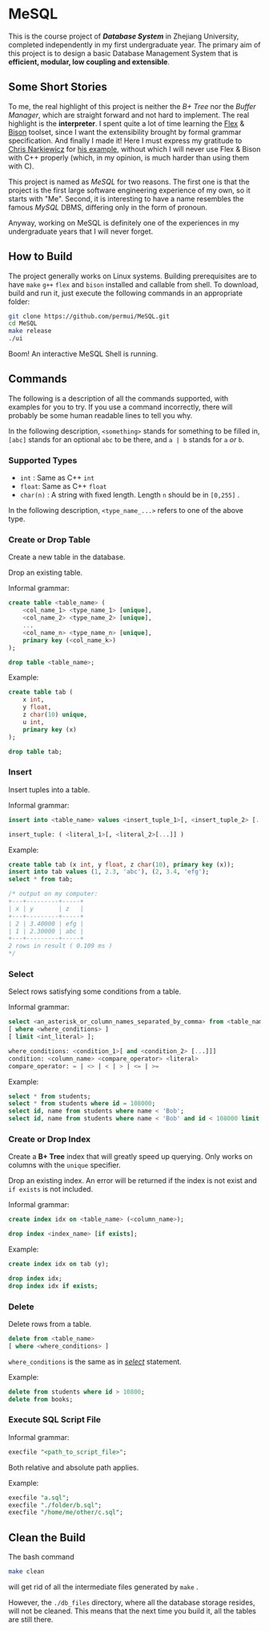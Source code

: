 # MeSQL

This is the course project of _**Database System**_ in Zhejiang University, completed independently in my first undergraduate year. The primary aim of this project is to design a basic Database Management System that is **efficient, modular, low coupling and extensible**.

## Some Short Stories

To me, the real highlight of this project is neither the *B+ Tree* nor the *Buffer Manager*, which are straight forward and not hard to implement. The real highlight is the **interpreter**. I spent quite a lot of time learning the [Flex](https://en.wikipedia.org/wiki/Flex_(lexical_analyser_generator)) & [Bison](https://en.wikipedia.org/wiki/GNU_Bison) toolset, since I want the extensibility brought by formal grammar specification. And finally I made it! Here I must express my gratitude to [Chris Narkiewicz](https://github.com/ezaquarii) for [his example](https://github.com/ezaquarii/bison-flex-cpp-example), without which I will never use Flex & Bison with C++ properly (which, in my opinion, is much harder than using them with C). 

This project is named as _MeSQL_ for two reasons. The first one is that the project is the first large software engineering experience of my own, so it starts with "Me". Second, it is interesting to have a name resembles the famous _MySQL_ DBMS, differing only in the form of pronoun.

Anyway, working on MeSQL is definitely one of the experiences in my undergraduate years that I will never forget.

## How to Build

The project generally works on Linux systems. Building prerequisites are to have `make` `g++` `flex` and `bison` installed and callable from shell. To download, build and run it, just execute the following commands in an appropriate folder:

``` bash
git clone https://github.com/permui/MeSQL.git
cd MeSQL
make release
./ui
```

Boom! An interactive MeSQL Shell is running.

## Commands

The following is a description of all the commands supported, with examples for you to try. If you use a command incorrectly, there will probably be some human readable lines to tell you why.

In the following description, `<something>` stands for something to be filled in, `[abc]` stands for an optional `abc` to be there, and `a | b` stands for `a` _or_ `b`.

### Supported Types

* `int` : Same as C++ `int`
* `float`: Same as C++ `float`
* `char(n)` : A string with fixed length. Length `n` should be in `[0,255]` .

In the following description, `<type_name_...>` refers to one of the above type.

### Create or Drop Table

Create a new table in the database.

Drop an existing table.

Informal grammar:

``` sql
create table <table_name> (
    <col_name_1> <type_name_1> [unique],
    <col_name_2> <type_name_2> [unique],
    ...
    <col_name_n> <type_name_n> [unique],
    primary key (<col_name_k>)
);

drop table <table_name>;
```

Example:

``` sql
create table tab (
    x int,
    y float,
    z char(10) unique,
    u int,
    primary key (x)
);

drop table tab;
```

### Insert

Insert tuples into a table.

Informal grammar:

``` sql
insert into <table_name> values <insert_tuple_1>[, <insert_tuple_2> [...]];

insert_tuple: ( <literal_1>[, <literal_2>[...]] )
```

Example:

``` sql
create table tab (x int, y float, z char(10), primary key (x));
insert into tab values (1, 2.3, 'abc'), (2, 3.4, 'efg');
select * from tab;

/* output on my computer:
+---+---------+-----+
| x | y       | z   |
+---+---------+-----+
| 2 | 3.40000 | efg |
| 1 | 2.30000 | abc |
+---+---------+-----+
2 rows in result ( 0.109 ms )
*/
```


### Select

Select rows satisfying some conditions from a table.

Informal grammar:

``` sql
select <an_asterisk_or_column_names_separated_by_comma> from <table_name>
[ where <where_conditions> ]
[ limit <int_literal> ];

where_conditions: <condition_1>[ and <condition_2> [...]]]
condition: <column_name> <compare_operator> <literal>
compare_operator: = | <> | < | > | <= | >=
```

Example:

``` sql
select * from students;
select * from students where id = 108000;
select id, name from students where name < 'Bob';
select id, name from students where name < 'Bob' and id < 108000 limit 10;
```

### Create or Drop Index

Create a **B+ Tree** index that will greatly speed up querying. Only works on columns with the `unique` specifier.

Drop an existing index. An error will be returned if the index is not exist and `if exists` is not included.

Informal grammar:

``` sql
create index idx on <table_name> (<column_name>);

drop index <index_name> [if exists];
```

Example:

``` sql
create index idx on tab (y);

drop index idx;
drop index idx if exists;
```


### Delete

Delete rows from a table.

``` sql
delete from <table_name>
[ where <where_conditions> ]
```

`where_conditions` is the same as in [*select*](#select) statement.

Example:

``` sql
delete from students where id > 10800;
delete from books;
```

### Execute SQL Script File

Informal grammar:

``` sql
execfile "<path_to_script_file>";
```

Both relative and absolute path applies.

Example:

``` sql
execfile "a.sql";
execfile "./folder/b.sql";
execfile "/home/me/other/c.sql";
```

## Clean the Build

The bash command

``` bash
make clean
```

will get rid of all the intermediate files generated by `make` .

However, the `./db_files` directory, where all the database storage resides, will not be cleaned. This means that the next time you build it, all the tables are still there.

